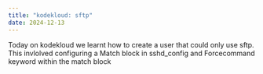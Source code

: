 ```yaml
---
title: "kodekloud: sftp"
date: 2024-12-13
---
```

Today on kodekloud we learnt how to create a user that could only use sftp. This invlolved configuring a Match block in sshd_config and Forcecommand keyword within the match block
